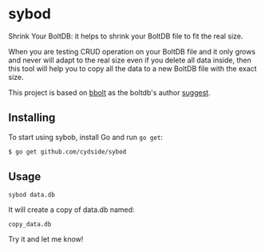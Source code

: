 # sybod

Shrink Your BoltDB: it helps to shrink your BoltDB file to fit the real size.

When you are testing CRUD operation on your BoltDB file and it only grows and never will adapt to the real size even if you delete all data inside, then this tool will help you to copy all the data to a new BoltDB file with the exact size.

This project is based on [bbolt](https://github.com/etcd-io/bbolt) as the boltdb's author [suggest](https://github.com/boltdb/bolt#a-message-from-the-author).

## Installing

To start using sybob, install Go and run `go get`:

```sh
$ go get github.com/cydside/sybod
```

## Usage

	sybod data.db
  
It will create a copy of data.db named:

	copy_data.db
  
Try it and let me know!

